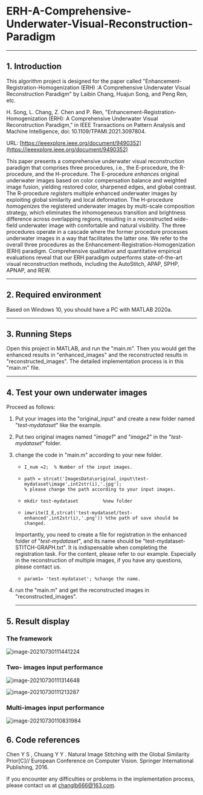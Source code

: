 # ERH-A-Comprehensive-Underwater-Visual-Reconstruction-Paradigm

------

## 1.  Introduction

This algorithm project is designed for the paper called "Enhancement-Registration-Homogenization (ERH) :A Comprehensive Underwater Visual Reconstruction Paradigm" by Laibin Chang, Huajun Song, and Peng Ren, etc. 

H. Song, L. Chang, Z. Chen and P. Ren, "Enhancement-Registration-Homogenization (ERH): A Comprehensive Underwater Visual Reconstruction Paradigm," in IEEE Transactions on Pattern Analysis and Machine Intelligence, doi: 10.1109/TPAMI.2021.3097804.

URL: [https://ieeexplore.ieee.org/document/9490352](https://ieeexplore.ieee.org/document/9490352)

This paper presents a comprehensive underwater visual reconstruction paradigm that comprises three procedures, i.e., the E-procedure, the R-procedure, and the H-procedure. The E-procedure *enhance*s original underwater images based on color compensation balance and weighted image fusion, yielding restored color, sharpened edges, and global contrast. The R-procedure *register*s multiple enhanced underwater images by exploiting global similarity and local deformation. The H-procedure *homogenize*s the registered underwater images by multi-scale composition strategy, which eliminates the inhomogeneous transition and brightness difference across overlapping regions, resulting in a reconstructed wide-field underwater image with comfortable and natural visibility. The three procedures operate in a cascade where the former procedure processes underwater images in a way that facilitates the latter one. We refer to the overall three procedures as the Enhancement-Registration-Homogenization (ERH) paradigm. Comprehensive qualitative and quantitative empirical evaluations reveal that our ERH paradigm outperforms state-of-the-art visual reconstruction methods, including the AutoStitch, APAP, SPHP, APNAP, and REW.

------

## 2. Required environment

Based on Windows 10, you should have a PC with MATLAB 2020a.

------

## 3. Running Steps

Open this project in MATLAB, and run the "main.m". Then you would get the enhanced results in "enhanced_images" and the reconstructed results in "reconstructed_images". The detailed implementation process is in this "main.m" file.

------

## 4. Test your own underwater images

Proceed as follows:

1. Put your images into the "original_input" and create a new folder named "*test-mydataset*" like the example.

2. Put two original images named "*image1*" and "*image2*" in the "*test-mydataset*" folder.

3. change the code in "main.m" according to your new folder.

   - ```
     I_num =2;  % Number of the input images.
     ```

   - ```
     path = strcat('ImagesData\original_input\test-mydataset\image',int2str(i),'.jpg');
     % please change the path according to your input images.
     ```

   - ```
     mkdir test-mydataset         %new folder
     ```

   - ```
     imwrite(I_E,strcat('test-mydataset/test-enhanced',int2str(i),'.png')) %the path of save should be changed.
     ```

   Importantly, you need to create a file for registration in the enhanced folder of "*test-mydataset*", and its name should be "test-mydataset-STITCH-GRAPH.txt". It is indispensable when completing the registration task. For the content, please refer to our example. Especially in the reconstruction of multiple images, if you have any questions, please contact us.

   - ```
     param1= 'test-mydataset'; %change the name.
     ```

4. run the "main.m"  and get the reconstructed images in "reconstructed_images".

   ------

## 5. Result display

### The framework

![image-20210730111441224](C:\Users\16050\AppData\Roaming\Typora\typora-user-images\image-20210730111441224.png)

### Two- images input performance

![image-20210730111314648](C:\Users\16050\AppData\Roaming\Typora\typora-user-images\image-20210730111314648.png)

![image-20210730111213287](C:\Users\16050\AppData\Roaming\Typora\typora-user-images\image-20210730111213287.png)

### Multi-images input performance

![image-20210730110831984](C:\Users\16050\AppData\Roaming\Typora\typora-user-images\image-20210730110831984.png)

## 6. Code references

Chen Y S , Chuang Y Y . Natural Image Stitching with the Global Similarity Prior[C]// European Conference on Computer Vision. Springer International Publishing, 2016.


If you encounter any difficulties or problems  in the implementation process, please contact us at changlb666@163.com.

